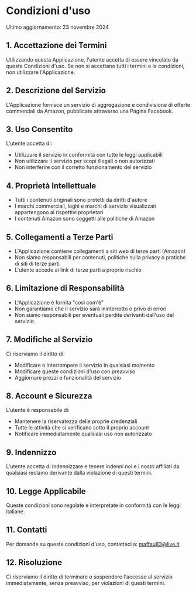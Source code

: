 # Condizioni d'uso

Ultimo aggiornamento: 23 novembre 2024

## 1. Accettazione dei Termini
Utilizzando questa Applicazione, l'utente accetta di essere vincolato da queste Condizioni d'uso. Se non si accettano tutti i termini e le condizioni, non utilizzare l'Applicazione.

## 2. Descrizione del Servizio
L'Applicazione fornisce un servizio di aggregazione e condivisione di offerte commerciali da Amazon, pubblicate attraverso una Pagina Facebook.

## 3. Uso Consentito
L'utente accetta di:
- Utilizzare il servizio in conformità con tutte le leggi applicabili
- Non utilizzare il servizio per scopi illegali o non autorizzati
- Non interferire con il corretto funzionamento del servizio

## 4. Proprietà Intellettuale
- Tutti i contenuti originali sono protetti da diritti d'autore
- I marchi commerciali, loghi e marchi di servizio visualizzati appartengono ai rispettivi proprietari
- I contenuti Amazon sono soggetti alle politiche di Amazon

## 5. Collegamenti a Terze Parti
- L'Applicazione contiene collegamenti a siti web di terze parti (Amazon)
- Non siamo responsabili per contenuti, politiche sulla privacy o pratiche di siti di terze parti
- L'utente accede ai link di terze parti a proprio rischio

## 6. Limitazione di Responsabilità
- L'Applicazione è fornita "così com'è"
- Non garantiamo che il servizio sarà ininterrotto o privo di errori
- Non siamo responsabili per eventuali perdite derivanti dall'uso del servizio

## 7. Modifiche al Servizio
Ci riserviamo il diritto di:
- Modificare o interrompere il servizio in qualsiasi momento
- Modificare queste condizioni d'uso con preavviso
- Aggiornare prezzi e funzionalità del servizio

## 8. Account e Sicurezza
L'utente è responsabile di:
- Mantenere la riservatezza delle proprie credenziali
- Tutte le attività che si verificano sotto il proprio account
- Notificare immediatamente qualsiasi uso non autorizzato

## 9. Indennizzo
L'utente accetta di indennizzare e tenere indenni noi e i nostri affiliati da qualsiasi reclamo derivante dalla violazione di questi termini.

## 10. Legge Applicabile
Queste condizioni sono regolate e interpretate in conformità con le leggi italiane.

## 11. Contatti
Per domande su queste condizioni d'uso, contattaci a:
maffau83@live.it

## 12. Risoluzione
Ci riserviamo il diritto di terminare o sospendere l'accesso al servizio immediatamente, senza preavviso, per violazioni di questi termini.

